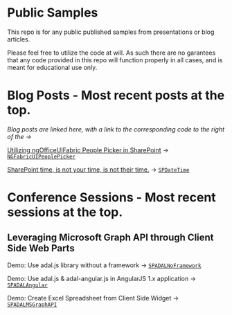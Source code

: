 # Public Samples
This repo is for any public published samples from presentations or blog articles.

Please feel free to utilize the code at will.  As such there are no garantees that any code provided in this repo will function properly in all cases, and is meant for educational use only.

# Blog Posts - Most recent posts at the top.

*Blog posts are linked here, with a link to the corresponding code to the right of the ->*

[Utilizing ngOfficeUIFabric People Picker in SharePoint](http://wp.me/p7UKup-5v) -> [`NGFabricUIPeoplePicker`](./NGFabricUIPeoplePicker)

[SharePoint time, is not your time, is not their time.](http://wp.me/p7UKup-5a) -> [`SPDateTime`](./SPDateTime)

# Conference Sessions - Most recent sessions at the top.

## Leveraging Microsoft Graph API through Client Side Web Parts

Demo: Use adal.js library without a framework -> [`SPADALNoFramework`](./SPADALNoFramework)

Demo: Use adal.js & adal-angular.js in AngularJS 1.x application -> [`SPADALAngular`](./SPADALAngular) 

Demo: Create Excel Spreadsheet from Client Side Widget -> [`SPADALMSGraphAPI`](./SPADALMSGraphAPI)


